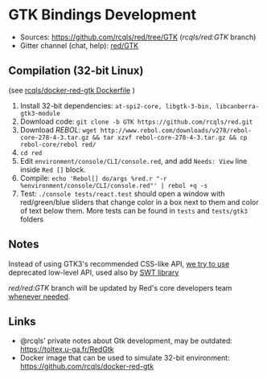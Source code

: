 # GTK Bindings Development

* Sources: https://github.com/rcqls/red/tree/GTK (_rcqls/red:GTK_ branch)
* Gitter channel (chat, help): [red/GTK](https://gitter.im/red/GTK)

## Compilation (32-bit Linux)

(see [rcqls/docker-red-gtk Dockerfile](https://github.com/rcqls/docker-red-gtk/blob/master/Dockerfile) )

1. Install 32-bit dependencies: `at-spi2-core, libgtk-3-bin, libcanberra-gtk3-module`
1. Download code: `git clone -b GTK https://github.com/rcqls/red.git`
1. Download *REBOL*: `wget http://www.rebol.com/downloads/v278/rebol-core-278-4-3.tar.gz && tar xzvf rebol-core-278-4-3.tar.gz && cp rebol-core/rebol red/`
1. `cd red`
1. Edit `environment/console/CLI/console.red`, and add `Needs: View` line inside `Red []` block.
1. Compile: `echo 'Rebol[] do/args %red.r "-r %environment/console/CLI/console.red"' | rebol +q -s`
1. Test: `./console tests/react.test` should open a window with red/green/blue sliders that change color in a box next to them and color of text below them. More tests can be found in `tests` and `tests/gtk3` folders

## Notes

Instead of using GTK3's recommended CSS-like API, [we try to use](https://gitter.im/red/GTK?at=5c32ba4c26d86e4d5638d894) deprecated low-level API, used also by [SWT library](https://www.eclipse.org/swt/)

*red/red:GTK* branch will be updated by Red's core developers team [whenever needed](https://gitter.im/red/GTK?at=5c3463bc1d1c2c3f9cdd2d41).

## Links

* @rcqls' private notes about Gtk development, may be outdated: https://toltex.u-ga.fr/RedGtk
* Docker image that can be used to simulate 32-bit environment: https://github.com/rcqls/docker-red-gtk
